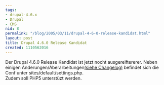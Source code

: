 ```yaml
---
tags:
- drupal-4.6.x
- Drupal
- CMS
nid: 8
permalink: "/blog/2005/03/11/drupal-4-6-0-release-kandidat.html"
layout: post
title: Drupal 4.6.0 Release Kandidat
created: 1110562016
---
```

Der Drupal 4.6.0 Release Kandidat ist jetzt nocht ausgereiftererer.
Neben einigen Änderungen/Äberarbeitungen<a href="http://drupal.org/CHANGELOG.txt" target="blank">(siehe Changelog)</a> befindet sich die Conf unter sites/default/settings.php.<br />
Zudem soll PHP5 unterstüzt werden.

